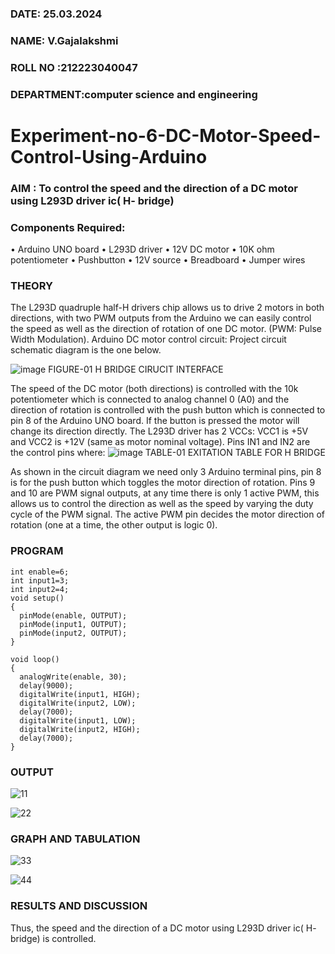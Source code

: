 
###  DATE: 25.03.2024

###  NAME: V.Gajalakshmi
###  ROLL NO :212223040047
###  DEPARTMENT:computer science and engineering
# Experiment-no-6-DC-Motor-Speed-Control-Using-Arduino
### AIM : To control the speed and the direction of a DC motor using L293D driver ic( H- bridge)

### Components Required:
•	Arduino UNO board
•	L293D driver
•	12V DC motor
•	10K ohm potentiometer
•	Pushbutton
•	12V source
•	Breadboard
•	Jumper wires
### THEORY 
The L293D quadruple half-H drivers chip allows us to drive 2 motors in both directions, with two PWM outputs from the Arduino we can easily control the speed as well as the direction of rotation of one DC motor. (PWM: Pulse Width Modulation).
Arduino DC motor control circuit:
Project circuit schematic diagram is the one below.

![image](https://user-images.githubusercontent.com/36288975/167763051-b230c183-afc5-46f2-ba95-0f95e10dd6c9.png)
FIGURE-01 H BRIDGE CIRUCIT INTERFACE 
 
The speed of the DC motor (both directions) is controlled with the 10k potentiometer which is connected to analog channel 0 (A0) and the direction of rotation is controlled with the push button which is connected to pin 8 of the Arduino UNO board. If the button is pressed the motor will change its direction directly.
The L293D driver has 2 VCCs: VCC1 is +5V and VCC2 is +12V (same as motor nominal voltage). Pins IN1 and IN2 are the control pins where:
![image](https://user-images.githubusercontent.com/36288975/167763120-1421c2c5-8381-49eb-b376-03f6e1113b7a.png)
TABLE-01 EXITATION TABLE FOR H BRIDGE 

As shown in the circuit diagram we need only 3 Arduino terminal pins, pin 8 is for the push button which toggles the motor direction of rotation. Pins 9 and 10 are PWM signal outputs, at any time there is only 1 active PWM, this allows us to control the direction as well as the speed by varying the duty cycle of the PWM signal. The active PWM pin decides the motor direction of rotation (one at a time, the other output is logic 0).

### PROGRAM 
```
int enable=6;
int input1=3;
int input2=4;
void setup()
{
  pinMode(enable, OUTPUT);
  pinMode(input1, OUTPUT);
  pinMode(input2, OUTPUT);
}

void loop()
{
  analogWrite(enable, 30);
  delay(9000); 
  digitalWrite(input1, HIGH);
  digitalWrite(input2, LOW);
  delay(7000);
  digitalWrite(input1, LOW);
  digitalWrite(input2, HIGH);
  delay(7000);
}
```

### OUTPUT
![11](https://github.com/Gajalakshmivelmurugan/Experiment-no-7-DC-Motor-Speed-Control-Using-Arduino/assets/144871940/90ecf585-eec1-4c41-bbbf-802a652b5b47)

![22](https://github.com/Gajalakshmivelmurugan/Experiment-no-7-DC-Motor-Speed-Control-Using-Arduino/assets/144871940/92c9946c-7689-40b4-bbbe-2d647643a9a3)

### GRAPH AND TABULATION 
![33](https://github.com/Gajalakshmivelmurugan/Experiment-no-7-DC-Motor-Speed-Control-Using-Arduino/assets/144871940/8af8108a-de75-461e-9780-c46462c360fa)

![44](https://github.com/Gajalakshmivelmurugan/Experiment-no-7-DC-Motor-Speed-Control-Using-Arduino/assets/144871940/6ddf22a5-d485-4ef0-8bef-3cafe24f61b0)



### RESULTS AND DISCUSSION 

Thus, the speed and the direction of a DC motor using L293D driver ic( H- bridge) is controlled.
